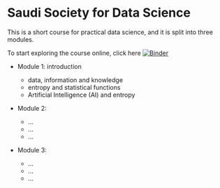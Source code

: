 #  Saudi Society for Data Science

This is a short course for practical data science, and it is split into three modules.

To start exploring the course online, click here [![Binder](https://mybinder.org/badge_logo.svg)](https://mybinder.org/v2/gh/A-Althobaiti/ssds_workshop/main)

* Module 1: introduction
  - data, information and knowledge
  - entropy and statistical functions
  - Artificial Intelligence (AI) and entropy


* Module 2:
  - ...
  - ...
  - ...


* Module 3:
  - ...
  - ...
  - ...
